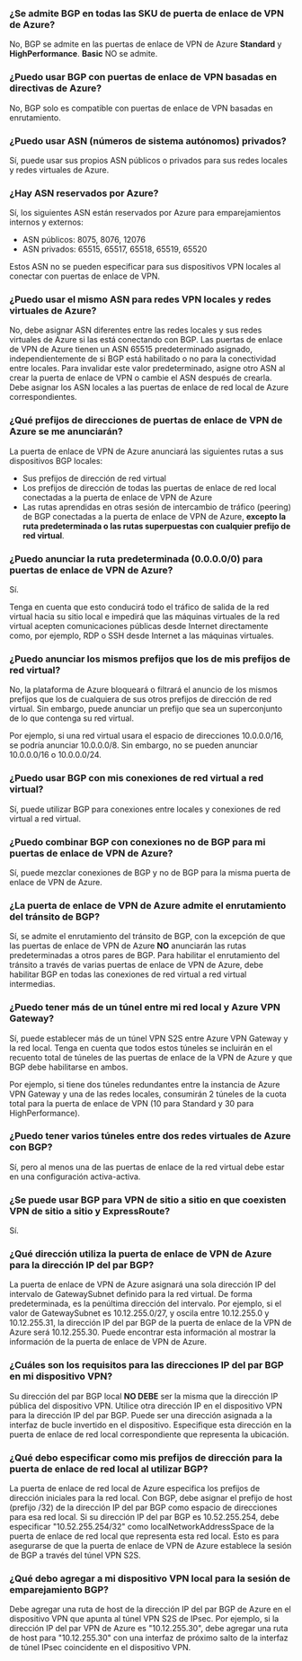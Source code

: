 ### <a name="is-bgp-supported-on-all-azure-vpn-gateway-skus"></a>¿Se admite BGP en todas las SKU de puerta de enlace de VPN de Azure?
No, BGP se admite en las puertas de enlace de VPN de Azure **Standard** y **HighPerformance**. **Basic** NO se admite.

### <a name="can-i-use-bgp-with-azure-policy-based-vpn-gateways"></a>¿Puedo usar BGP con puertas de enlace de VPN basadas en directivas de Azure?
No, BGP solo es compatible con puertas de enlace de VPN basadas en enrutamiento.

### <a name="can-i-use-private-asns-autonomous-system-numbers"></a>¿Puedo usar ASN (números de sistema autónomos) privados?
Sí, puede usar sus propios ASN públicos o privados para sus redes locales y redes virtuales de Azure.

### <a name="are-there-asns-reserved-by-azure"></a>¿Hay ASN reservados por Azure?
Sí, los siguientes ASN están reservados por Azure para emparejamientos internos y externos:

* ASN públicos: 8075, 8076, 12076
* ASN privados: 65515, 65517, 65518, 65519, 65520

Estos ASN no se pueden especificar para sus dispositivos VPN locales al conectar con puertas de enlace de VPN.

### <a name="can-i-use-the-same-asn-for-both-on-premises-vpn-networks-and-azure-vnets"></a>¿Puedo usar el mismo ASN para redes VPN locales y redes virtuales de Azure?
No, debe asignar ASN diferentes entre las redes locales y sus redes virtuales de Azure si las está conectando con BGP. Las puertas de enlace de VPN de Azure tienen un ASN 65515 predeterminado asignado, independientemente de si BGP está habilitado o no para la conectividad entre locales. Para invalidar este valor predeterminado, asigne otro ASN al crear la puerta de enlace de VPN o cambie el ASN después de crearla. Debe asignar los ASN locales a las puertas de enlace de red local de Azure correspondientes.

### <a name="what-address-prefixes-will-azure-vpn-gateways-advertise-to-me"></a>¿Qué prefijos de direcciones de puertas de enlace de VPN de Azure se me anunciarán?
La puerta de enlace de VPN de Azure anunciará las siguientes rutas a sus dispositivos BGP locales:

* Sus prefijos de dirección de red virtual
* Los prefijos de dirección de todas las puertas de enlace de red local conectadas a la puerta de enlace de VPN de Azure
* Las rutas aprendidas en otras sesión de intercambio de tráfico (peering) de BGP conectadas a la puerta de enlace de VPN de Azure, **excepto la ruta predeterminada o las rutas superpuestas con cualquier prefijo de red virtual**.

### <a name="can-i-advertise-default-route-00000-to-azure-vpn-gateways"></a>¿Puedo anunciar la ruta predeterminada (0.0.0.0/0) para puertas de enlace de VPN de Azure?
Sí.

Tenga en cuenta que esto conducirá todo el tráfico de salida de la red virtual hacia su sitio local e impedirá que las máquinas virtuales de la red virtual acepten comunicaciones públicas desde Internet directamente como, por ejemplo, RDP o SSH desde Internet a las máquinas virtuales.

### <a name="can-i-advertise-the-exact-prefixes-as-my-virtual-network-prefixes"></a>¿Puedo anunciar los mismos prefijos que los de mis prefijos de red virtual?

No, la plataforma de Azure bloqueará o filtrará el anuncio de los mismos prefijos que los de cualquiera de sus otros prefijos de dirección de red virtual. Sin embargo, puede anunciar un prefijo que sea un superconjunto de lo que contenga su red virtual. 

Por ejemplo, si una red virtual usara el espacio de direcciones 10.0.0.0/16, se podría anunciar 10.0.0.0/8. Sin embargo, no se pueden anunciar 10.0.0.0/16 o 10.0.0.0/24.

### <a name="can-i-use-bgp-with-my-vnet-to-vnet-connections"></a>¿Puedo usar BGP con mis conexiones de red virtual a red virtual?
Sí, puede utilizar BGP para conexiones entre locales y conexiones de red virtual a red virtual.

### <a name="can-i-mix-bgp-with-non-bgp-connections-for-my-azure-vpn-gateways"></a>¿Puedo combinar BGP con conexiones no de BGP para mi puertas de enlace de VPN de Azure?
Sí, puede mezclar conexiones de BGP y no de BGP para la misma puerta de enlace de VPN de Azure.

### <a name="does-azure-vpn-gateway-support-bgp-transit-routing"></a>¿La puerta de enlace de VPN de Azure admite el enrutamiento del tránsito de BGP?
Sí, se admite el enrutamiento del tránsito de BGP, con la excepción de que las puertas de enlace de VPN de Azure **NO** anunciarán las rutas predeterminadas a otros pares de BGP. Para habilitar el enrutamiento del tránsito a través de varias puertas de enlace de VPN de Azure, debe habilitar BGP en todas las conexiones de red virtual a red virtual intermedias.

### <a name="can-i-have-more-than-one-tunnel-between-azure-vpn-gateway-and-my-on-premises-network"></a>¿Puedo tener más de un túnel entre mi red local y Azure VPN Gateway?
Sí, puede establecer más de un túnel VPN S2S entre Azure VPN Gateway y la red local. Tenga en cuenta que todos estos túneles se incluirán en el recuento total de túneles de las puertas de enlace de la VPN de Azure y que BGP debe habilitarse en ambos.

Por ejemplo, si tiene dos túneles redundantes entre la instancia de Azure VPN Gateway y una de las redes locales, consumirán 2 túneles de la cuota total para la puerta de enlace de VPN (10 para Standard y 30 para HighPerformance).

### <a name="can-i-have-multiple-tunnels-between-two-azure-vnets-with-bgp"></a>¿Puedo tener varios túneles entre dos redes virtuales de Azure con BGP?
Sí, pero al menos una de las puertas de enlace de la red virtual debe estar en una configuración activa-activa.

### <a name="can-i-use-bgp-for-s2s-vpn-in-an-expressroutes2s-vpn-co-existence-configuration"></a>¿Se puede usar BGP para VPN de sitio a sitio en que coexisten VPN de sitio a sitio y ExpressRoute?
Sí. 

### <a name="what-address-does-azure-vpn-gateway-use-for-bgp-peer-ip"></a>¿Qué dirección utiliza la puerta de enlace de VPN de Azure para la dirección IP del par BGP?
La puerta de enlace de VPN de Azure asignará una sola dirección IP del intervalo de GatewaySubnet definido para la red virtual. De forma predeterminada, es la penúltima dirección del intervalo. Por ejemplo, si el valor de GatewaySubnet es 10.12.255.0/27, y oscila entre 10.12.255.0 y 10.12.255.31, la dirección IP del par BGP de la puerta de enlace de la VPN de Azure será 10.12.255.30. Puede encontrar esta información al mostrar la información de la puerta de enlace de VPN de Azure.

### <a name="what-are-the-requirements-for-the-bgp-peer-ip-addresses-on-my-vpn-device"></a>¿Cuáles son los requisitos para las direcciones IP del par BGP en mi dispositivo VPN?
Su dirección del par BGP local **NO DEBE** ser la misma que la dirección IP pública del dispositivo VPN. Utilice otra dirección IP en el dispositivo VPN para la dirección IP del par BGP. Puede ser una dirección asignada a la interfaz de bucle invertido en el dispositivo. Especifique esta dirección en la puerta de enlace de red local correspondiente que representa la ubicación.

### <a name="what-should-i-specify-as-my-address-prefixes-for-the-local-network-gateway-when-i-use-bgp"></a>¿Qué debo especificar como mis prefijos de dirección para la puerta de enlace de red local al utilizar BGP?
La puerta de enlace de red local de Azure especifica los prefijos de dirección iniciales para la red local. Con BGP, debe asignar el prefijo de host (prefijo /32) de la dirección IP del par BGP como espacio de direcciones para esa red local. Si su dirección IP del par BGP es 10.52.255.254, debe especificar "10.52.255.254/32" como localNetworkAddressSpace de la puerta de enlace de red local que representa esta red local. Esto es para asegurarse de que la puerta de enlace de VPN de Azure establece la sesión de BGP a través del túnel VPN S2S.

### <a name="what-should-i-add-to-my-on-premises-vpn-device-for-the-bgp-peering-session"></a>¿Qué debo agregar a mi dispositivo VPN local para la sesión de emparejamiento BGP?
Debe agregar una ruta de host de la dirección IP del par BGP de Azure en el dispositivo VPN que apunta al túnel VPN S2S de IPsec. Por ejemplo, si la dirección IP del par VPN de Azure es "10.12.255.30", debe agregar una ruta de host para "10.12.255.30" con una interfaz de próximo salto de la interfaz de túnel IPsec coincidente en el dispositivo VPN.

